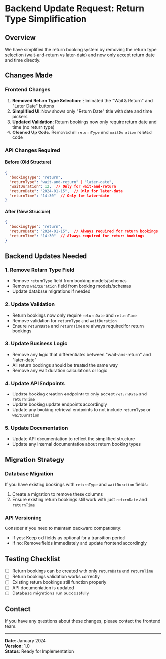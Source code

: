 # Backend Update Request: Return Type Simplification

## Overview
We have simplified the return booking system by removing the return type selection (wait-and-return vs later-date) and now only accept return date and time directly.

## Changes Made

### Frontend Changes
1. **Removed Return Type Selection**: Eliminated the "Wait & Return" and "Later Date" buttons
2. **Simplified UI**: Now shows only "Return Date" title with date and time pickers
3. **Updated Validation**: Return bookings now only require return date and time (no return type)
4. **Cleaned Up Code**: Removed all `returnType` and `waitDuration` related code

### API Changes Required

#### Before (Old Structure)
```json
{
  "bookingType": "return",
  "returnType": "wait-and-return" | "later-date",
  "waitDuration": 12,  // Only for wait-and-return
  "returnDate": "2024-01-15",  // Only for later-date
  "returnTime": "14:30"  // Only for later-date
}
```

#### After (New Structure)
```json
{
  "bookingType": "return",
  "returnDate": "2024-01-15",  // Always required for return bookings
  "returnTime": "14:30"  // Always required for return bookings
}
```

## Backend Updates Needed

### 1. Remove Return Type Field
- Remove `returnType` field from booking models/schemas
- Remove `waitDuration` field from booking models/schemas
- Update database migrations if needed

### 2. Update Validation
- Return bookings now only require `returnDate` and `returnTime`
- Remove validation for `returnType` and `waitDuration`
- Ensure `returnDate` and `returnTime` are always required for return bookings

### 3. Update Business Logic
- Remove any logic that differentiates between "wait-and-return" and "later-date"
- All return bookings should be treated the same way
- Remove any wait duration calculations or logic

### 4. Update API Endpoints
- Update booking creation endpoints to only accept `returnDate` and `returnTime`
- Update booking update endpoints accordingly
- Update any booking retrieval endpoints to not include `returnType` or `waitDuration`

### 5. Update Documentation
- Update API documentation to reflect the simplified structure
- Update any internal documentation about return booking types

## Migration Strategy

### Database Migration
If you have existing bookings with `returnType` and `waitDuration` fields:
1. Create a migration to remove these columns
2. Ensure existing return bookings still work with just `returnDate` and `returnTime`

### API Versioning
Consider if you need to maintain backward compatibility:
- If yes: Keep old fields as optional for a transition period
- If no: Remove fields immediately and update frontend accordingly

## Testing Checklist

- [ ] Return bookings can be created with only `returnDate` and `returnTime`
- [ ] Return bookings validation works correctly
- [ ] Existing return bookings still function properly
- [ ] API documentation is updated
- [ ] Database migrations run successfully

## Contact
If you have any questions about these changes, please contact the frontend team.

---
**Date**: January 2024  
**Version**: 1.0  
**Status**: Ready for Implementation